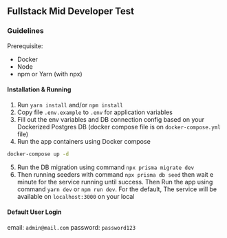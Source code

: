 ## Fullstack Mid Developer Test

### Guidelines

Prerequisite:
- Docker
- Node
- npm or Yarn (with npx)

#### Installation & Running
1. Run `yarn install` and/or `npm install` 
2. Copy file `.env.example` to `.env` for application variables 
3. Fill out the env variables and DB connection config based on your Dockerized Postgres DB (docker compose file is on `docker-compose.yml` file)
4. Run the app containers using Docker compose
```cmd
docker-compose up -d
```
5. Run the DB migration using command `npx prisma migrate dev`
6. Then running seeders with command `npx prisma db seed` 
then wait e minute for the service running until success.
Then Run the app using command `yarn dev` or `npm run dev`. For the default, The service will be available on `localhost:3000` on your local 

#### Default User Login
email: `admin@mail.com`
password: `password123`
